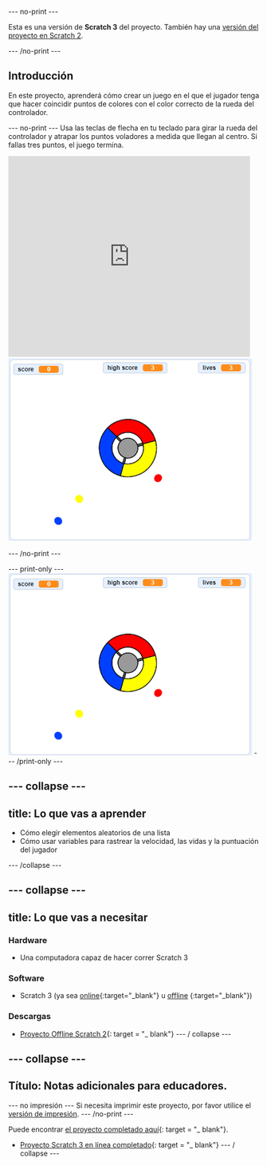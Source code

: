 \--- no-print \---

Esta es una versión de **Scratch 3** del proyecto. También hay una [versión del proyecto en Scratch 2](https://projects.raspberrypi.org/en/projects/catch-the-dots-scratch2).

\--- /no-print \---

## Introducción

En este proyecto, aprenderá cómo crear un juego en el que el jugador tenga que hacer coincidir puntos de colores con el color correcto de la rueda del controlador.

\--- no-print \--- Usa las teclas de flecha en tu teclado para girar la rueda del controlador y atrapar los puntos voladores a medida que llegan al centro. Si fallas tres puntos, el juego termina.

<div class="scratch-preview">
  <iframe allowtransparency="true" width="485" height="402" src="https://scratch.mit.edu/projects/embed/252923761/?autostart=false" frameborder="0" scrolling="no"></iframe>
  <img src="images/dots-final.png">
</div>

\--- /no-print \---

\--- print-only \--- ![Dots screenshot](images/dots-final.png) \--- /print-only \---

## \--- collapse \---

## title: Lo que vas a aprender

+ Cómo elegir elementos aleatorios de una lista
+ Cómo usar variables para rastrear la velocidad, las vidas y la puntuación del jugador

\--- /collapse \---

## \--- collapse \---

## title: Lo que vas a necesitar

### Hardware

+ Una computadora capaz de hacer correr Scratch 3

### Software

+ Scratch 3 (ya sea [online](http://rpf.io/scratchon){:target="_blank"} u [offline](http://rpf.io/scratchoff) {:target="_blank"})

### Descargas

+ [Proyecto Offline Scratch 2](http://rpf.io/p/en/catch-the-dots-go){: target = "_ blank"} \--- / collapse \---

## \--- collapse \---

## Título: Notas adicionales para educadores.

\--- no impresión \--- Si necesita imprimir este proyecto, por favor utilice el [versión de impresión](https://projects.raspberrypi.org/en/projects/catch-the-dots/print). \--- /no-print \---

Puede encontrar [el proyecto completado aquí](http://rpf.io/p/en/catch-the-dots-get){: target = "_ blank"}.

+ [Proyecto Scratch 3 en línea completado](https://scratch.mit.edu/projects/252923761/#editor){: target = "_ blank"} \--- / collapse \---